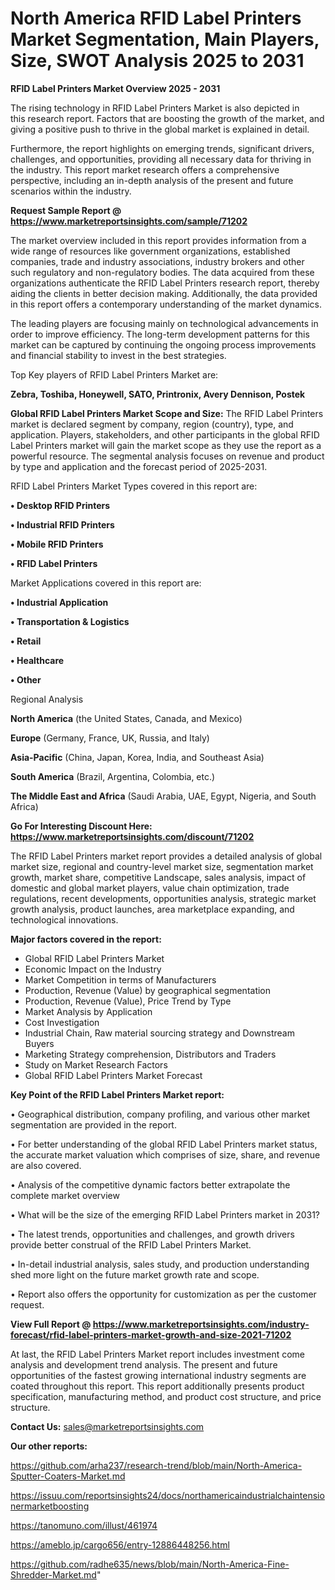 # North America RFID Label Printers Market Segmentation, Main Players, Size, SWOT Analysis 2025 to 2031

<Strong> RFID Label Printers Market Overview 2025 - 2031</strong>

The rising technology in RFID Label Printers Market is also depicted in this research report. Factors that are boosting the growth of the market, and giving a positive push to thrive in the global market is explained in detail.

Furthermore, the report highlights on emerging trends, significant drivers, challenges, and opportunities, providing all necessary data for thriving in the industry. This report market research offers a comprehensive perspective, including an in-depth analysis of the present and future scenarios within the industry.

<strong>Request Sample Report @ <a href=https://www.marketreportsinsights.com/sample/71202>https://www.marketreportsinsights.com/sample/71202</a></strong>

The market overview included in this report provides information from a wide range of resources like government organizations, established companies, trade and industry associations, industry brokers and other such regulatory and non-regulatory bodies. The data acquired from these organizations authenticate the RFID Label Printers research report, thereby aiding the clients in better decision making. Additionally, the data provided in this report offers a contemporary understanding of the market dynamics.

The leading players are focusing mainly on technological advancements in order to improve efficiency. The long-term development patterns for this market can be captured by continuing the ongoing process improvements and financial stability to invest in the best strategies.

Top Key players of RFID Label Printers Market are:

<strong>Zebra, Toshiba, Honeywell, SATO, Printronix, Avery Dennison, Postek</strong>

<strong><b>Global RFID Label Printers Market Scope and Size:</b></strong>
The RFID Label Printers market is declared segment by company, region (country), type, and application. Players, stakeholders, and other participants in the global RFID Label Printers market will gain the market scope as they use the report as a powerful resource. The segmental analysis focuses on revenue and product by type and application and the forecast period of 2025-2031.

RFID Label Printers Market Types covered in this report are:

<strong>• Desktop RFID Printers

• Industrial RFID Printers

• Mobile RFID Printers

• RFID Label Printers</strong>

Market Applications covered in this report are:

<strong>• Industrial Application

• Transportation & Logistics

• Retail

• Healthcare

• Other</strong> 

Regional Analysis

<strong>North America</strong> (the United States, Canada, and Mexico)

<strong>Europe</strong> (Germany, France, UK, Russia, and Italy)

<strong>Asia-Pacific</strong> (China, Japan, Korea, India, and Southeast Asia)

<strong>South America</strong> (Brazil, Argentina, Colombia, etc.)

<strong>The Middle East and Africa</strong> (Saudi Arabia, UAE, Egypt, Nigeria, and South Africa)

<strong>Go For Interesting Discount Here: <a href=https://www.marketreportsinsights.com/discount/71202>https://www.marketreportsinsights.com/discount/71202</a></strong>

The RFID Label Printers market report provides a detailed analysis of global market size, regional and country-level market size, segmentation market growth, market share, competitive Landscape, sales analysis, impact of domestic and global market players, value chain optimization, trade regulations, recent developments, opportunities analysis, strategic market growth analysis, product launches, area marketplace expanding, and technological innovations.

<strong><b>Major factors covered in the report:</b></strong>
<ul>
  <li>Global RFID Label Printers Market </li>
  <li>Economic Impact on the Industry</li>
  <li>Market Competition in terms of Manufacturers</li>
  <li>Production, Revenue (Value) by geographical segmentation</li>
  <li>Production, Revenue (Value), Price Trend by Type</li>
  <li>Market Analysis by Application</li>
  <li>Cost Investigation</li>
  <li>Industrial Chain, Raw material sourcing strategy and Downstream Buyers</li>
  <li>Marketing Strategy comprehension, Distributors and Traders</li>
  <li>Study on Market Research Factors</li>
  <li>Global RFID Label Printers Market Forecast</li>
</ul>

<strong><b>Key Point of the RFID Label Printers Market report:</b></strong>

• Geographical distribution, company profiling, and various other market segmentation are provided in the report.

• For better understanding of the global RFID Label Printers market status, the accurate market valuation which comprises of size, share, and revenue are also covered.

• Analysis of the competitive dynamic factors better extrapolate the complete market overview

• What will be the size of the emerging RFID Label Printers market in 2031?

• The latest trends, opportunities and challenges, and growth drivers provide better construal of the RFID Label Printers Market.

• In-detail industrial analysis, sales study, and production understanding shed more light on the future market growth rate and scope.

• Report also offers the opportunity for customization as per the customer request.

<strong><b>View Full Report @ <a href=https://www.marketreportsinsights.com/industry-forecast/rfid-label-printers-market-growth-and-size-2021-71202>https://www.marketreportsinsights.com/industry-forecast/rfid-label-printers-market-growth-and-size-2021-71202</a></b></strong>


At last, the RFID Label Printers Market report includes investment come analysis and development trend analysis. The present and future opportunities of the fastest growing international industry segments are coated throughout this report. This report additionally presents product specification, manufacturing method, and product cost structure, and price structure.

<strong>Contact Us:</strong>
sales@marketreportsinsights.com

<strong>Our other reports:</strong>

<a href=https://github.com/arha237/research-trend/blob/main/North-America-Sputter-Coaters-Market.md>https://github.com/arha237/research-trend/blob/main/North-America-Sputter-Coaters-Market.md</a>

<a href=https://issuu.com/reportsinsights24/docs/northamericaindustrialchaintensionermarketboosting>https://issuu.com/reportsinsights24/docs/northamericaindustrialchaintensionermarketboosting</a>

<a href=https://tanomuno.com/illust/461974>https://tanomuno.com/illust/461974</a>

<a href=https://ameblo.jp/cargo656/entry-12886448256.html>https://ameblo.jp/cargo656/entry-12886448256.html</a>

<a href=https://github.com/radhe635/news/blob/main/North-America-Fine-Shredder-Market.md>https://github.com/radhe635/news/blob/main/North-America-Fine-Shredder-Market.md</a>"
